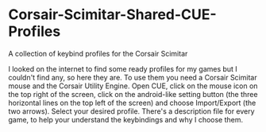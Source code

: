 # Corsair-Scimitar-Shared-CUE-Profiles
A collection of keybind profiles for the Corsair Scimitar

I looked on the internet to find some ready profiles for my games but I couldn't find any, so here they are.
To use them you need a Corsair Scimitar mouse and the Corsair Utility Engine.
Open CUE, click on the mouse icon on the top right of the screen, click on the android-like setting button (the three horizontal lines on the top left of the screen) and choose Import/Export (the two arrows). Select your desired profile.
There's a description file for every game, to help your understand the keybindings and why I choose them.
